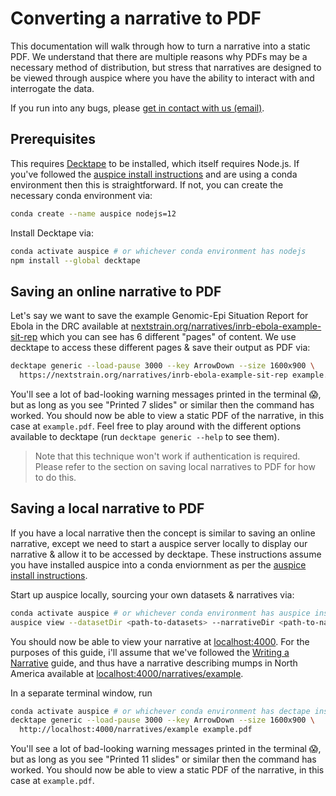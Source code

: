 # Converting a narrative to PDF

This documentation will walk through how to turn a narrative into a static PDF.
We understand that there are multiple reasons why PDFs may be a necessary method of distribution, but stress that narratives are designed to be viewed through auspice where you have the ability to interact with and interrogate the data.

If you run into any bugs, please [get in contact with us (email)](mailto:hello@nextstrain.org).

## Prerequisites

This requires [Decktape](https://github.com/astefanutti/decktape) to be installed, which itself requires Node.js.
If you've followed the [auspice install instructions](../../guides/install/auspice-install.md) and are using a conda environment then this is straightforward.
If not, you can create the necessary conda environment via:

```bash
conda create --name auspice nodejs=12
```

Install Decktape via:
```bash
conda activate auspice # or whichever conda environment has nodejs
npm install --global decktape
```


## Saving an online narrative to PDF

Let's say we want to save the example Genomic-Epi Situation Report for Ebola in the DRC available at [nextstrain.org/narratives/inrb-ebola-example-sit-rep](https://nextstrain.org/narratives/inrb-ebola-example-sit-rep) which you can see has 6 different "pages" of content.
We use decktape to access these different pages & save their output as PDF via:

```bash
decktape generic --load-pause 3000 --key ArrowDown --size 1600x900 \
  https://nextstrain.org/narratives/inrb-ebola-example-sit-rep example.pdf
```
You'll see a lot of bad-looking warning messages printed in the terminal 😱, but as long as you see "Printed 7 slides" or similar then the command has worked.
You should now be able to view a static PDF of the narrative, in this case at `example.pdf`.
Feel free to play around with the different options available to decktape (run `decktape generic --help` to see them).

> Note that this technique won't work if authentication is required. Please refer to the section on saving local narratives to PDF for how to do this.

## Saving a local narrative to PDF

If you have a local narrative then the concept is similar to saving an online narrative, except we need to start a auspice server locally to display our narrative & allow it to be accessed by decktape.
These instructions assume you have installed auspice into a conda enviornment as per the [auspice install instructions](../../guides/install/auspice-install.md).

Start up auspice locally, sourcing your own datasets & narratives via:
```bash
conda activate auspice # or whichever conda environment has auspice installed
auspice view --datasetDir <path-to-datasets> --narrativeDir <path-to-narratives>
```

You should now be able to view your narrative at [localhost:4000](http://localhost:4000).
For the purposes of this guide, i'll assume that we've followed the [Writing a Narrative](../../tutorials/narratives-how-to-write.md) guide, and thus have a narrative describing mumps in North America available at [localhost:4000/narratives/example](http://localhost:4000/narratives/example).

In a separate terminal window, run
```bash
conda activate auspice # or whichever conda environment has dectape installed from earlier
decktape generic --load-pause 3000 --key ArrowDown --size 1600x900 \
  http://localhost:4000/narratives/example example.pdf
```
You'll see a lot of bad-looking warning messages printed in the terminal 😱, but as long as you see "Printed 11 slides" or similar then the command has worked.
You should now be able to view a static PDF of the narrative, in this case at `example.pdf`.
